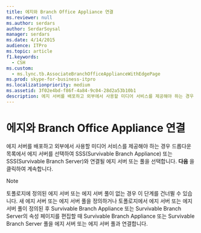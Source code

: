 ```yaml
---
title: 에지와 Branch Office Appliance 연결
ms.reviewer: null
ms.author: serdars
author: SerdarSoysal
manager: serdars
ms.date: 4/14/2015
audience: ITPro
ms.topic: article
f1.keywords:
  - CSH
ms.custom:
  - ms.lync.tb.AssociateBranchOfficeApplianceWithEdgePage
ms.prod: skype-for-business-itpro
ms.localizationpriority: medium
ms.assetid: 3f02e4bd-f86f-4a84-9c04-28d2a53b10b1
description: 에지 서버를 배포하고 외부에서 사용할 미디어 서비스를 제공해야 하는 경우 드롭다운 목록에서 에지 서버를 선택하여 SSS(Survivable Branch Appliance) 또는 SSS(Survivable Branch Server)와 연결될 에지 서버 또는 풀을 선택합니다. 다음을 클릭하여 계속합니다.
---
```


# <a name="associate-branch-office-appliance-with-edge"></a>에지와 Branch Office Appliance 연결
 
에지 서버를 배포하고 외부에서 사용할 미디어 서비스를 제공해야 하는 경우 드롭다운 목록에서 에지 서버를 선택하여 SSS(Survivable Branch Appliance) 또는 SSS(Survivable Branch Server)와 연결될 에지 서버 또는 풀을 선택합니다. **다음** 을 클릭하여 계속합니다.
  
> [!NOTE]
> 토폴로지에 정의된 에지 서버 또는 에지 서버 풀이 없는 경우 이 단계를 건너뛸 수 있습니다. 새 에지 서버 또는 에지 서버 풀을 정의하거나 토폴로지에서 에지 서버 또는 에지 서버 풀이 정의된 후 Survivable Branch Appliance 또는 Survivable Branch Server의 속성 페이지를 편집할 때 Survivable Branch Appliance 또는 Survivable Branch Server 풀을 에지 서버 또는 에지 서버 풀과 연결합니다. 
  

